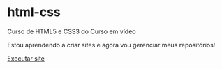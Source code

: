 # html-css
 Curso de HTML5 e CSS3 do Curso em vídeo

 Estou aprendendo a criar sites e agora vou gerenciar meus repositórios!

<a href="https://maiarasilvaferreira.github.io/html-css/desafios/desafio010/" target="_blank">Executar site</a>
